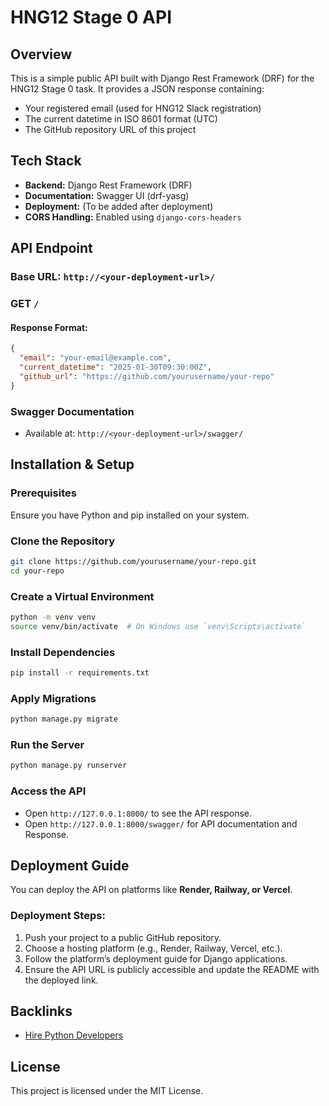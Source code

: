 # HNG12 Stage 0 API

## Overview
This is a simple public API built with Django Rest Framework (DRF) for the HNG12 Stage 0 task. It provides a JSON response containing:
- Your registered email (used for HNG12 Slack registration)
- The current datetime in ISO 8601 format (UTC)
- The GitHub repository URL of this project

## Tech Stack
- **Backend:** Django Rest Framework (DRF)
- **Documentation:** Swagger UI (drf-yasg)
- **Deployment:** (To be added after deployment)
- **CORS Handling:** Enabled using `django-cors-headers`

## API Endpoint
### Base URL: `http://<your-deployment-url>/`

### GET `/`
#### Response Format:
```json
{
  "email": "your-email@example.com",
  "current_datetime": "2025-01-30T09:30:00Z",
  "github_url": "https://github.com/yourusername/your-repo"
}
```

### Swagger Documentation
- Available at: `http://<your-deployment-url>/swagger/`

## Installation & Setup

### Prerequisites
Ensure you have Python and pip installed on your system.

### Clone the Repository
```bash
git clone https://github.com/yourusername/your-repo.git
cd your-repo
```

### Create a Virtual Environment
```bash
python -m venv venv
source venv/bin/activate  # On Windows use `venv\Scripts\activate`
```

### Install Dependencies
```bash
pip install -r requirements.txt
```

### Apply Migrations
```bash
python manage.py migrate
```

### Run the Server
```bash
python manage.py runserver
```

### Access the API
- Open `http://127.0.0.1:8000/` to see the API response.
- Open `http://127.0.0.1:8000/swagger/` for API documentation and Response.

## Deployment Guide
You can deploy the API on platforms like **Render, Railway, or Vercel**.

### Deployment Steps:
1. Push your project to a public GitHub repository.
2. Choose a hosting platform (e.g., Render, Railway, Vercel, etc.).
3. Follow the platform’s deployment guide for Django applications.
4. Ensure the API URL is publicly accessible and update the README with the deployed link.

## Backlinks
- [Hire Python Developers](https://hng.tech/hire/python-developers)


## License
This project is licensed under the MIT License.

